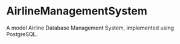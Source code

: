 # AirlineManagementSystem
A model Airline Database Management System, implemented using PostgreSQL. 

